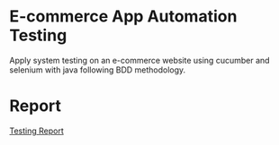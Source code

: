 # E-commerce App Automation Testing
Apply system testing on an e-commerce website using cucumber and selenium with java following BDD methodology.


 
# Report
[Testing Report](https://raw.githack.com/We2Am-BaSsem/E-commerce-App-Automation-Testing/main/report/cucumber.html)
